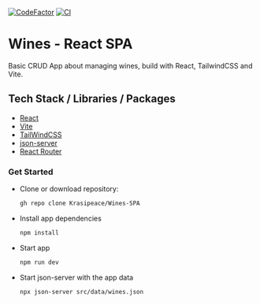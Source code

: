 [![CodeFactor](https://www.codefactor.io/repository/github/krasipeace/wines-spa/badge)](https://www.codefactor.io/repository/github/krasipeace/wines-spa) [![CI](https://github.com/Krasipeace/Wines-SPA/actions/workflows/workflow.yml/badge.svg)](https://github.com/Krasipeace/Wines-SPA/actions/workflows/workflow.yml)

# Wines - React SPA

Basic CRUD App about managing wines, build with React, TailwindCSS and Vite.

## Tech Stack / Libraries / Packages

- [React](https://react.dev/)
- [Vite](https://vitejs.dev/)
- [TailWindCSS](https://tailwindcss.com/docs/guides/vite)
- [json-server](https://www.npmjs.com/package/json-server?activeTab=readme)
- [React Router](https://reactrouter.com/en/main)


### Get Started

- Clone or download repository:
	```bash
	gh repo clone Krasipeace/Wines-SPA
 	```
- Install app dependencies
	```bash
	npm install
 	```
- Start app
	```bash 
	npm run dev
 	```
- Start json-server with the app data
	```bash
	npx json-server src/data/wines.json
	```
